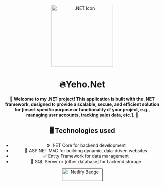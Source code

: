<div align="center">
  <div class="header">
    <img src="https://github.com/JoshuaThadi/Yeho.Net/blob/main/net.png" alt=".NET Icon" width=200px>
    <h1>🔥Yeho.Net</h1>
  </div>

  <h4><p>🤝 Welcome to my .NET project! This application is built with the .NET framework, designed to provide a scalable, secure, and efficient solution for [insert specific purpose or functionality of your project, e.g., managing user accounts, tracking sales data, etc.]. 🚀</p></h4>
    

  <h2>🖥️ Technologies used</h2>
  <ul>
    <li>⚙️ .NET Core for backend development</li>
    <li>📂 ASP.NET MVC for building dynamic, data-driven websites</li>
    <li>✅ Entity Framework for data management</li>
    <li>🔖 SQL Server or [other database] for backend storage</li>
  </ul>
  
</div>
<div align="center" class="badge">
    <a align="center" href="" target="_blank">
    <img src="https://img.shields.io/badge/Netlify-8A2BE2?style=for-the-badge&logo=netlify&logoColor=white" alt="Netlify Badge" width="130" height="40"/>
    </a>
</div>

